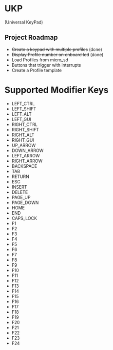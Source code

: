 # UKP
(Universal KeyPad)

## Project Roadmap
* ~~Create a keypad with multiple profiles~~ (done)
* ~~Display Profile number on onboard led~~ (done)
* Load Profiles from micro_sd
* Buttons that trigger with interrupts
* Create a Profile template

# Supported Modifier Keys
* LEFT_CTRL
* LEFT_SHIFT
* LEFT_ALT
* LEFT_GUI
* RIGHT_CTRL
* RIGHT_SHIFT
* RIGHT_ALT
* RIGHT_GUI
* UP_ARROW
* DOWN_ARROW
* LEFT_ARROW
* RIGHT_ARROW
* BACKSPACE
* TAB
* RETURN
* ESC
* INSERT
* DELETE
* PAGE_UP
* PAGE_DOWN
* HOME
* END
* CAPS_LOCK
* F1
* F2
* F3
* F4
* F5
* F6
* F7
* F8
* F9
* F10
* F11
* F12
* F13
* F14
* F15
* F16
* F17
* F18
* F19
* F20
* F21
* F22
* F23
* F24